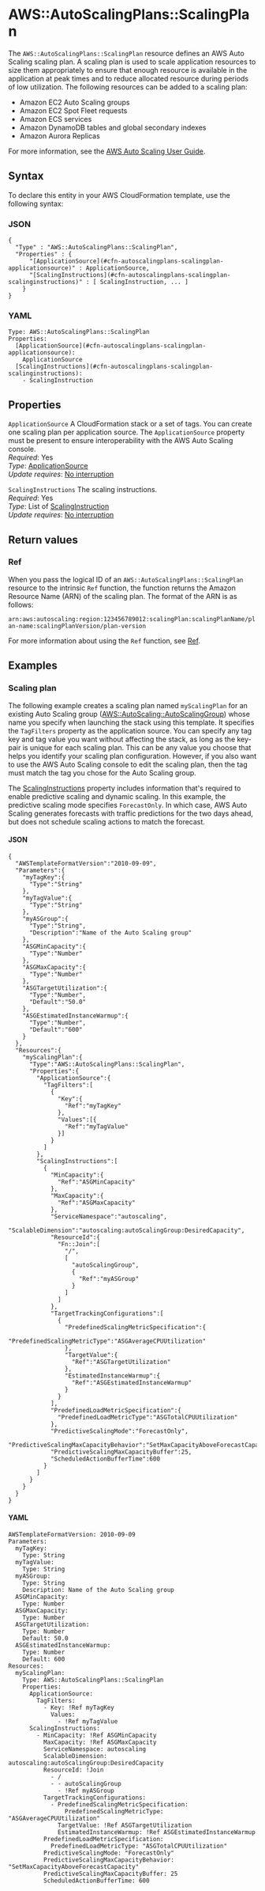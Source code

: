 # AWS::AutoScalingPlans::ScalingPlan<a name="aws-resource-autoscalingplans-scalingplan"></a>

The `AWS::AutoScalingPlans::ScalingPlan` resource defines an AWS Auto Scaling scaling plan\. A scaling plan is used to scale application resources to size them appropriately to ensure that enough resource is available in the application at peak times and to reduce allocated resource during periods of low utilization\. The following resources can be added to a scaling plan:

- Amazon EC2 Auto Scaling groups
- Amazon EC2 Spot Fleet requests
- Amazon ECS services
- Amazon DynamoDB tables and global secondary indexes
- Amazon Aurora Replicas

For more information, see the [AWS Auto Scaling User Guide](https://docs.aws.amazon.com/autoscaling/plans/userguide/what-is-aws-auto-scaling.html)\.

## Syntax<a name="aws-resource-autoscalingplans-scalingplan-syntax"></a>

To declare this entity in your AWS CloudFormation template, use the following syntax:

### JSON<a name="aws-resource-autoscalingplans-scalingplan-syntax.json"></a>

```
{
  "Type" : "AWS::AutoScalingPlans::ScalingPlan",
  "Properties" : {
      "[ApplicationSource](#cfn-autoscalingplans-scalingplan-applicationsource)" : ApplicationSource,
      "[ScalingInstructions](#cfn-autoscalingplans-scalingplan-scalinginstructions)" : [ ScalingInstruction, ... ]
    }
}
```

### YAML<a name="aws-resource-autoscalingplans-scalingplan-syntax.yaml"></a>

```
Type: AWS::AutoScalingPlans::ScalingPlan
Properties:
  [ApplicationSource](#cfn-autoscalingplans-scalingplan-applicationsource):
    ApplicationSource
  [ScalingInstructions](#cfn-autoscalingplans-scalingplan-scalinginstructions):
    - ScalingInstruction
```

## Properties<a name="aws-resource-autoscalingplans-scalingplan-properties"></a>

`ApplicationSource` <a name="cfn-autoscalingplans-scalingplan-applicationsource"></a>
A CloudFormation stack or a set of tags\. You can create one scaling plan per application source\. The `ApplicationSource` property must be present to ensure interoperability with the AWS Auto Scaling console\.  
_Required_: Yes  
_Type_: [ApplicationSource](aws-properties-autoscalingplans-scalingplan-applicationsource.md)  
_Update requires_: [No interruption](https://docs.aws.amazon.com/AWSCloudFormation/latest/UserGuide/using-cfn-updating-stacks-update-behaviors.html#update-no-interrupt)

`ScalingInstructions` <a name="cfn-autoscalingplans-scalingplan-scalinginstructions"></a>
The scaling instructions\.  
_Required_: Yes  
_Type_: List of [ScalingInstruction](aws-properties-autoscalingplans-scalingplan-scalinginstruction.md)  
_Update requires_: [No interruption](https://docs.aws.amazon.com/AWSCloudFormation/latest/UserGuide/using-cfn-updating-stacks-update-behaviors.html#update-no-interrupt)

## Return values<a name="aws-resource-autoscalingplans-scalingplan-return-values"></a>

### Ref<a name="aws-resource-autoscalingplans-scalingplan-return-values-ref"></a>

When you pass the logical ID of an `AWS::AutoScalingPlans::ScalingPlan` resource to the intrinsic `Ref` function, the function returns the Amazon Resource Name \(ARN\) of the scaling plan\. The format of the ARN is as follows:

`arn:aws:autoscaling:region:123456789012:scalingPlan:scalingPlanName/plan-name:scalingPlanVersion/plan-version `

For more information about using the `Ref` function, see [Ref](https://docs.aws.amazon.com/AWSCloudFormation/latest/UserGuide/intrinsic-function-reference-ref.html)\.

## Examples<a name="aws-resource-autoscalingplans-scalingplan--examples"></a>

### Scaling plan<a name="aws-resource-autoscalingplans-scalingplan--examples--Scaling_plan"></a>

The following example creates a scaling plan named `myScalingPlan` for an existing Auto Scaling group \([AWS::AutoScaling::AutoScalingGroup](https://docs.aws.amazon.com/AWSCloudFormation/latest/UserGuide/aws-properties-as-group.html)\) whose name you specify when launching the stack using this template\. It specifies the `TagFilters` property as the application source\. You can specify any tag key and tag value you want without affecting the stack, as long as the key\-pair is unique for each scaling plan\. This can be any value you choose that helps you identify your scaling plan configuration\. However, if you also want to use the AWS Auto Scaling console to edit the scaling plan, then the tag must match the tag you chose for the Auto Scaling group\.

The [ScalingInstructions](https://docs.aws.amazon.com/AWSCloudFormation/latest/UserGuide/aws-properties-autoscalingplans-scalingplan-scalinginstruction.html) property includes information that's required to enable predictive scaling and dynamic scaling\. In this example, the predictive scaling mode specifies `ForecastOnly`\. In which case, AWS Auto Scaling generates forecasts with traffic predictions for the two days ahead, but does not schedule scaling actions to match the forecast\.

#### JSON<a name="aws-resource-autoscalingplans-scalingplan--examples--Scaling_plan--json"></a>

```
{
  "AWSTemplateFormatVersion":"2010-09-09",
  "Parameters":{
    "myTagKey":{
      "Type":"String"
    },
    "myTagValue":{
      "Type":"String"
    },
    "myASGroup":{
      "Type":"String",
      "Description":"Name of the Auto Scaling group"
    },
    "ASGMinCapacity":{
      "Type":"Number"
    },
    "ASGMaxCapacity":{
      "Type":"Number"
    },
    "ASGTargetUtilization":{
      "Type":"Number",
      "Default":"50.0"
    },
    "ASGEstimatedInstanceWarmup":{
      "Type":"Number",
      "Default":"600"
    }
  },
  "Resources":{
    "myScalingPlan":{
      "Type":"AWS::AutoScalingPlans::ScalingPlan",
      "Properties":{
        "ApplicationSource":{
          "TagFilters":[
            {
              "Key":{
                "Ref":"myTagKey"
              },
              "Values":[{
                "Ref":"myTagValue"
              }]
            }
          ]
        },
        "ScalingInstructions":[
          {
            "MinCapacity":{
              "Ref":"ASGMinCapacity"
            },
            "MaxCapacity":{
              "Ref":"ASGMaxCapacity"
            },
            "ServiceNamespace":"autoscaling",
            "ScalableDimension":"autoscaling:autoScalingGroup:DesiredCapacity",
            "ResourceId":{
              "Fn::Join":[
                "/",
                [
                  "autoScalingGroup",
                  {
                    "Ref":"myASGroup"
                  }
                ]
              ]
            },
            "TargetTrackingConfigurations":[
              {
                "PredefinedScalingMetricSpecification":{
                  "PredefinedScalingMetricType":"ASGAverageCPUUtilization"
                },
                "TargetValue":{
                  "Ref":"ASGTargetUtilization"
                },
                "EstimatedInstanceWarmup":{
                  "Ref":"ASGEstimatedInstanceWarmup"
                }
              }
            ],
            "PredefinedLoadMetricSpecification":{
              "PredefinedLoadMetricType":"ASGTotalCPUUtilization"
            },
            "PredictiveScalingMode":"ForecastOnly",
            "PredictiveScalingMaxCapacityBehavior":"SetMaxCapacityAboveForecastCapacity",
            "PredictiveScalingMaxCapacityBuffer":25,
            "ScheduledActionBufferTime":600
          }
        ]
      }
    }
  }
}
```

#### YAML<a name="aws-resource-autoscalingplans-scalingplan--examples--Scaling_plan--yaml"></a>

```
AWSTemplateFormatVersion: 2010-09-09
Parameters:
  myTagKey:
    Type: String
  myTagValue:
    Type: String
  myASGroup:
    Type: String
    Description: Name of the Auto Scaling group
  ASGMinCapacity:
    Type: Number
  ASGMaxCapacity:
    Type: Number
  ASGTargetUtilization:
    Type: Number
    Default: 50.0
  ASGEstimatedInstanceWarmup:
    Type: Number
    Default: 600
Resources:
  myScalingPlan:
    Type: AWS::AutoScalingPlans::ScalingPlan
    Properties:
      ApplicationSource:
        TagFilters:
          - Key: !Ref myTagKey
            Values:
              - !Ref myTagValue
      ScalingInstructions:
        - MinCapacity: !Ref ASGMinCapacity
          MaxCapacity: !Ref ASGMaxCapacity
          ServiceNamespace: autoscaling
          ScalableDimension: autoscaling:autoScalingGroup:DesiredCapacity
          ResourceId: !Join
            - /
            - - autoScalingGroup
              - !Ref myASGroup
          TargetTrackingConfigurations:
            - PredefinedScalingMetricSpecification:
                PredefinedScalingMetricType: "ASGAverageCPUUtilization"
              TargetValue: !Ref ASGTargetUtilization
              EstimatedInstanceWarmup: !Ref ASGEstimatedInstanceWarmup
          PredefinedLoadMetricSpecification:
            PredefinedLoadMetricType: "ASGTotalCPUUtilization"
          PredictiveScalingMode: "ForecastOnly"
          PredictiveScalingMaxCapacityBehavior: "SetMaxCapacityAboveForecastCapacity"
          PredictiveScalingMaxCapacityBuffer: 25
          ScheduledActionBufferTime: 600
```
